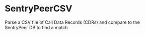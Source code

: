 # SentryPeerCSV
Parse a CSV file of Call Data Records (CDRs) and compare to the SentryPeer DB to find a match

